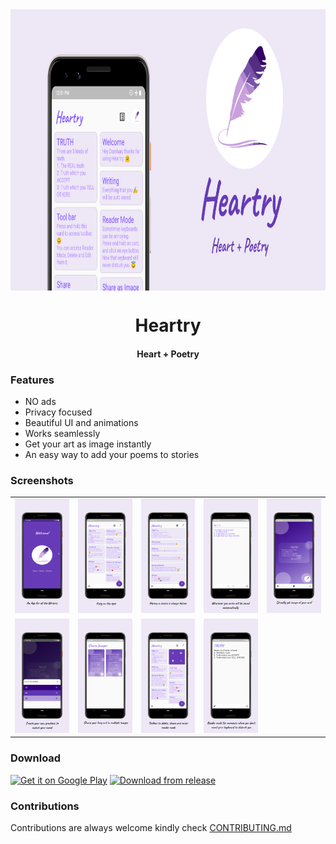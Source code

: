<div align='center'>
    <img
        src='images/feature_graphics.png'
        style="vertical-align:middle;margin:0px 0px"
        height=450sp
    />
</div>
<h1 align='center'>Heartry</h1>
<h4 align='center'>Heart + Poetry</h4>

### Features

- NO ads
- Privacy focused
- Beautiful UI and animations
- Works seamlessly
- Get your art as image instantly
- An easy way to add your poems to stories

### Screenshots

<table>
    <tr>
        <td>
            <img src='images/intro.png' alt='Intro Screen'>
        </td>
        <td>
            <img src='images/home_grid.png' alt='Home Screen with grid enabled'>
        </td>
        <td>
            <img src='images/home_list.png' alt='Home Screen with grid enabled'>
        </td>
        <td>
            <img src='images/writing.png' alt='Writing Screen'>
        </td>
        <td>
            <img src='images/image.png' alt='Screen to get image'>
        </td>
    </tr>
    <tr>
        <td>
            <img src='images/color_picker.png' alt='Can modify background gradient'>
        </td>
        <td>
            <img src='images/share_in_parts.png' alt='Sharing more than 1 image at a time'>
        </td>
        <td>
            <img src='images/toolbar.png' alt='Toolbar'>
        </td>
        <td>
            <img src='images/reader_mode.png' alt='Reader mode so keyboard won\'t disturb you '>
        </td>
    </tr>
</table>

### Download

<div>
    <a href='https://play.google.com/store/apps/details?id=com.darshan.heartry&pcampaignid=pcampaignidMKT-Other-global-all-co-prtnr-py-PartBadge-Mar2515-1'>
    <img alt='Get it on Google Play' src='https://play.google.com/intl/en_us/badges/static/images/badges/en_badge_web_generic.png'width=150sp/></a>
    <a href='https://github.com/SirusCodes/Heartry/releases/'>
    <img alt='Download from release' src='https://www.inspirefm.org/wp-content/uploads/button-apk.png' width=150>
    </a>
</div>

### Contributions

Contributions are always welcome kindly check [CONTRIBUTING.md](https://github.com/SirusCodes/Heartry/blob/main/CONTRIBUTING.md)

